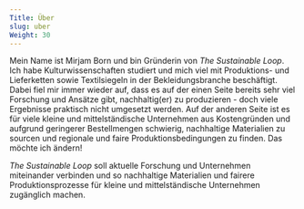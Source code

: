 ```yaml
---
Title: Über
slug: uber
Weight: 30
---
```


Mein Name ist Mirjam Born und bin Gründerin von *The Sustainable Loop*.
Ich habe Kulturwissenschaften studiert und mich viel mit Produktions- und Lieferketten
sowie Textilsiegeln in der Bekleidungsbranche beschäftigt.
Dabei fiel mir immer wieder auf, dass es auf der einen Seite
bereits sehr viel Forschung und Ansätze gibt,
nachhaltig(er) zu produzieren - doch viele Ergebnisse praktisch nicht umgesetzt werden.
Auf der anderen Seite ist es für viele kleine und mittelständische Unternehmen
aus Kostengründen und aufgrund geringerer Bestellmengen schwierig,
nachhaltige Materialien zu sourcen und regionale und faire Produktionsbedingungen
zu finden. Das möchte ich ändern!

*The Sustainable Loop* soll aktuelle Forschung und Unternehmen miteinander verbinden
und so nachhaltige Materialien und fairere Produktionsprozesse
für kleine und mittelständische Unternehmen zugänglich machen.
